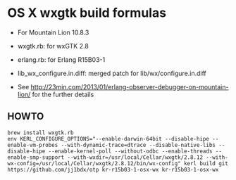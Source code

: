 # OS X wxgtk build formulas

* For Mountain Lion 10.8.3

* wxgtk.rb: for wxGTK 2.8
* erlang.rb: for Erlang R15B03-1
* lib_wx_configure.in.diff: merged patch for lib/wx/configure.in.diff

* See http://23min.com/2013/01/erlang-observer-debugger-on-mountain-lion/ for the further details

## HOWTO

    brew install wxgtk.rb
    env KERL_CONFIGURE_OPTIONS="--enable-darwin-64bit --disable-hipe --enable-vm-probes --with-dynamic-trace=dtrace --disable-native-libs --disable-hipe --enable-kernel-poll --without-odbc --enable-threads --enable-smp-support --with-wxdir=/usr/local/Cellar/wxgtk/2.8.12 --with-wx-config=/usr/local/Cellar/wxgtk/2.8.12/bin/wx-config" kerl build git https://github.com/jj1bdx/otp kr-r15b03-1-osx-wx kr-r15b03-1-osx-wx


